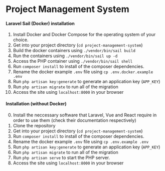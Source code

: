 # Project Management System

#### Laravel Sail (Docker) installation
1. Install Docker and Docker Compose for the operating system of your choice.
2. Get into your project directory (`cd project-management-system`)
3. Build the docker containers using `./vendor/bin/sail build`
4. Run the containers using `./vendor/bin/sail up -d`
5. Access the PHP container using `./vendor/bin/sail shell`
6. Run `composer install` to install of the composer dependencies.
7. Rename the docker example `.env` file using `cp .env.docker.example .env`
8. Run `php artisan key:generate` to generate an application key (`APP_KEY`)
9. Run `php artisan migrate` to run all of the migration
10. Access the site using `localhost:8000` in your browser

#### Installation (without Docker) 
0. Install the neccessary software that Laravel, Vue and React require in order to use them (check their documentation respectively)
1. Clone the repository
2. Get into your project directory (`cd project-management-system`)
3. Run `composer install` to install of the composer dependencies.
4. Rename the docker example `.env` file using `cp .env.example .env`
5. Run `php artisan key:generate` to generate an application key (`APP_KEY`)
6. Run `php artisan migrate` to run all of the migration
7. Run `php artisan serve` to start the PHP server.
8. Access the site using `localhost:8000` in your browser
